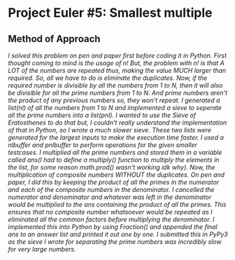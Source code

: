 # **Project Euler #5: Smallest multiple**
## **Method of Approach**
*I solved this problem on pen and paper first before coding it in Python. First thought coming to mind is the usage of n! But, the problem with n! is that A LOT of the numbers are repeated thus, making the value MUCH larger than required. So, all we have to do is eliminate the duplicates. Now, if the required number is divisible by all the numbers from 1 to N, then it will also be divisible for all the prime numbers from 1 to N. And prime numbers aren't the product of any previous numbers so, they won't repeat. I generated a list(nl) of all the numbers from 1 to N and implemented a sieve to seperate all the prime numbers into a list(pnl). I wanted to use the Sieve of Eratosthenes to do that but, I couldn't really understand the implementation of that in Python, so I wrote a much slower sieve. These two lists were generated for the largest inputs to make the execution time faster. I used a nlbuffer and pnlbuffer to perform operations for the given smaller testcases. I multiplied all the prime numbers and stored them in a variable called ans(I had to define a multiply() function to multiply the elements in the list, for some reason math.prod() wasn't working idk why). Now, the multiplication of composite numbers WITHOUT the duplicates. On pen and paper, I did this by keeping the product of all the primes in the numerator and each of the composite numbers in the denominator. I cancelled the numerator and denominator and whatever was left in the denominator would be multiplied to the ans containing the product of all the primes. This ensures that no composite number whatsoever would be repeated as I eliminated all the common factors before multiplying the denominator. I implemented this into Python by using Fraction() and appended the final ans to an answer list and printed it out one by one. I submitted this in PyPy3 as the sieve I wrote for separating the prime numbers was incredibly slow for very large numbers.* 
